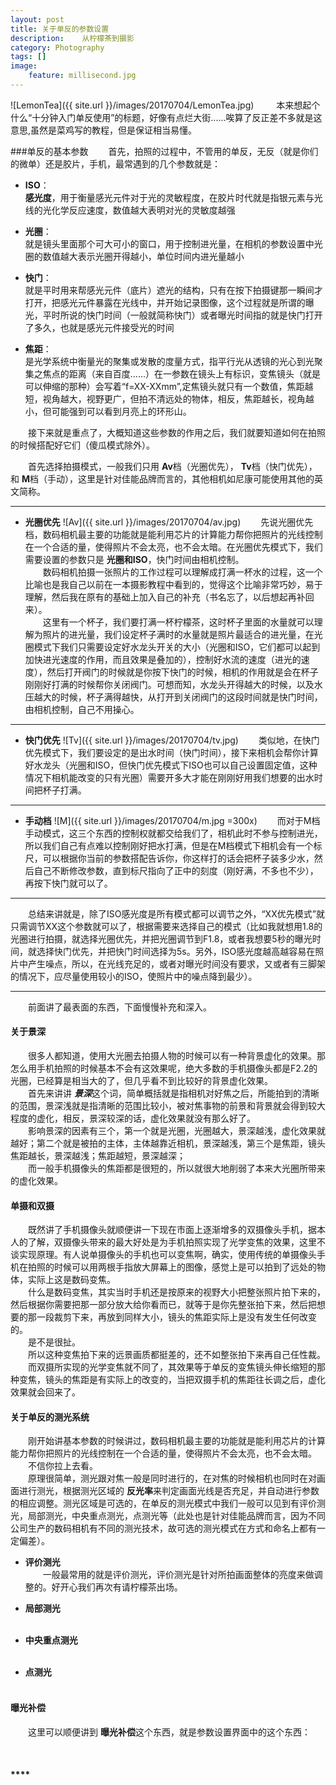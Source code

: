 ```yaml
---
layout: post
title: 关于单反的参数设置
description:    从柠檬茶到摄影
category: Photography
tags: []
image: 
    feature: millisecond.jpg
---
```

![LemonTea]({{ site.url }}/images/20170704/LemonTea.jpg)
&emsp;&emsp;
本来想起个什么“十分钟入门单反使用”的标题，好像有点烂大街......唉算了反正差不多就是这意思,虽然是菜鸡写的教程，但是保证相当易懂。

###单反的基本参数
&emsp;&emsp;首先，拍照的过程中，不管用的单反，无反（就是你们的微单）还是胶片，手机，最常遇到的几个参数就是：

 + **ISO**：<br>**感光度**，用于衡量感光元件对于光的灵敏程度，在胶片时代就是指银元素与光线的光化学反应速度，数值越大表明对光的灵敏度越强
 
 + **光圈**：<br>就是镜头里面那个可大可小的窗口，用于控制进光量，在相机的参数设置中光圈的数值越大表示光圈开得越小，单位时间内进光量越小
 
 + **快门**：<br>就是平时用来帮感光元件（底片）遮光的结构，只有在按下拍摄键那一瞬间才打开，把感光元件暴露在光线中，并开始记录图像，这个过程就是所谓的曝光，平时所说的快门时间（一般就简称快门）或者曝光时间指的就是快门打开了多久，也就是感光元件接受光的时间
 
 + **焦距**：<br>是光学系统中衡量光的聚集或发散的度量方式，指平行光从透镜的光心到光聚集之焦点的距离（来自百度......）在一参数在镜头上有标识，变焦镜头（就是可以伸缩的那种）会写着“f=XX-XXmm”,定焦镜头就只有一个数值，焦距越短，视角越大，视野更广，但拍不清远处的物体，相反，焦距越长，视角越小，但可能强到可以看到月亮上的环形山。

&emsp;&emsp;接下来就是重点了，大概知道这些参数的作用之后，我们就要知道如何在拍照的时候搭配好它们（傻瓜模式除外）。

&emsp;&emsp;首先选择拍摄模式，一般我们只用 **Av**档（光圈优先）， **Tv**档（快门优先），和 **M**档（手动），这里是针对佳能品牌而言的，其他相机如尼康可能使用其他的英文简称。

  * * * 
 + **光圈优先**
![Av]({{ site.url }}/images/20170704/av.jpg)
&emsp;&emsp;先说光圈优先档，数码相机最主要的功能就是能利用芯片的计算能力帮你把照片的光线控制在一个合适的量，使得照片不会太亮，也不会太暗。在光圈优先模式下，我们需要设置的参数只是 **光圈和ISO**，快门时间由相机控制。<br>
&emsp;&emsp;数码相机拍摄一张照片的工作过程可以理解成打满一杯水的过程，这一个比喻也是我自己以前在一本摄影教程中看到的，觉得这个比喻非常巧妙，易于理解，然后我在原有的基础上加入自己的补充（书名忘了，以后想起再补回来）。<br>
&emsp;&emsp;这里有一个杯子，我们要打满一杯柠檬茶，这时杯子里面的水量就可以理解为照片的进光量，我们设定杯子满时的水量就是照片最适合的进光量，在光圈模式下我们只需要设定好水龙头开关的大小（光圈和ISO，它们都可以起到加快进光速度的作用，而且效果是叠加的），控制好水流的速度（进光的速度），然后打开阀门的时候就是你按下快门的时候，相机的作用就是会在杯子刚刚好打满的时候帮你关闭阀门。可想而知，水龙头开得越大的时候，以及水压越大的时候，杯子满得越快，从打开到关闭阀门的这段时间就是快门时间，由相机控制，自己不用操心。

* * * 
 + **快门优先**
![Tv]({{ site.url }}/images/20170704/tv.jpg)
&emsp;&emsp;类似地，在快门优先模式下，我们要设定的是出水时间（快门时间），接下来相机会帮你计算好水龙头（光圈和ISO，但快门优先模式下ISO也可以自己设置固定值，这种情况下相机能改变的只有光圈）需要开多大才能在刚刚好用我们想要的出水时间把杯子打满。

* * * 
 + **手动档**
![M]({{ site.url }}/images/20170704/m.jpg =300x)
&emsp;&emsp;而对于M档手动模式，这三个东西的控制权就都交给我们了，相机此时不参与控制进光，所以我们自己有点难以控制刚好把水打满，但是在M档模式下相机会有一个标尺，可以根据你当前的参数搭配告诉你，你这样打的话会把杯子装多少水，然后自己不断修改参数，直到标尺指向了正中的刻度（刚好满，不多也不少），再按下快门就可以了。
     
* * * 
&emsp;&emsp;总结来讲就是，除了ISO感光度是所有模式都可以调节之外，“XX优先模式”就只需调节XX这个参数就可以了，根据需要来选择自己的模式（比如我就想用1.8的光圈进行拍摄，就选择光圈优先，并把光圈调节到F1.8，或者我想要5秒的曝光时间，就选择快门优先，并把快门时间选择为5s。另外，ISO感光度越高越容易在照片中产生噪点，所以，在光线充足的，或者对曝光时间没有要求，又或者有三脚架的情况下，应尽量使用较小的ISO，使照片中的噪点降到最少）。
     
* * * 
&emsp;&emsp;前面讲了最表面的东西，下面慢慢补充和深入。

#### **关于景深**
&emsp;&emsp;很多人都知道，使用大光圈去拍摄人物的时候可以有一种背景虚化的效果。那怎么用手机拍照的时候基本不会有这效果呢，绝大多数的手机摄像头都是F2.2的光圈，已经算是相当大的了，但几乎看不到比较好的背景虚化效果。<br>
&emsp;&emsp;首先来讲讲 ***景深***这个词，简单概括就是指相机对好焦之后，所能拍到的清晰的范围，景深浅就是指清晰的范围比较小，被对焦事物的前景和背景就会得到较大程度的虚化，相反，景深较深的话，虚化效果就没有那么好了。<br>
&emsp;&emsp;影响景深的因素有三个，第一个就是光圈，光圈越大，景深越浅，虚化效果就越好；第二个就是被拍的主体，主体越靠近相机，景深越浅，第三个是焦距，镜头焦距越长，景深越浅；焦距越短，景深越深；<br>
&emsp;&emsp;而一般手机摄像头的焦距都是很短的，所以就很大地削弱了本来大光圈所带来的虚化效果。

#### **单摄和双摄**
&emsp;&emsp;既然讲了手机摄像头就顺便讲一下现在市面上逐渐增多的双摄像头手机，据本人的了解，双摄像头带来的最大好处是为手机拍照实现了光学变焦的效果，这里不谈实现原理。有人说单摄像头的手机也可以变焦啊，确实，使用传统的单摄像头手机在拍照的时候可以用两根手指放大屏幕上的图像，感觉上是可以拍到了远处的物体，实际上这是数码变焦。<br>
&emsp;&emsp;什么是数码变焦，其实当时手机还是按原来的视野大小把整张照片拍下来的，然后根据你需要把那一部分放大给你看而已，就等于是你先整张拍下来，然后把想要的那一段裁剪下来，再放到同样大小，镜头的焦距实际上是没有发生任何改变的。<br>
&emsp;&emsp;是不是很扯。<br>
&emsp;&emsp;所以这种变焦拍下来的远景画质都挺差的，还不如整张拍下来再自己任性裁。<br>
&emsp;&emsp;而双摄所实现的光学变焦就不同了，其效果等于单反的变焦镜头伸长缩短的那种变焦，镜头的焦距是有实际上的改变的，当把双摄手机的焦距往长调之后，虚化效果就会回来了。

#### **关于单反的测光系统**
&emsp;&emsp;刚开始讲基本参数的时候讲过，数码相机最主要的功能就是能利用芯片的计算能力帮你把照片的光线控制在一个合适的量，使得照片不会太亮，也不会太暗。<br>
&emsp;&emsp;不信你拉上去看。<br>
&emsp;&emsp;原理很简单，测光跟对焦一般是同时进行的，在对焦的时候相机也同时在对画面进行测光，根据测光区域的 **反光率**来判定画面光线是否充足，并自动进行参数的相应调整。测光区域是可选的，在单反的测光模式中我们一般可以见到有评价测光，局部测光，中央重点测光，点测光等（此处也是针对佳能品牌而言，因为不同公司生产的数码相机有不同的测光技术，故可选的测光模式在方式和命名上都有一定偏差）。

  + **评价测光**<br>
&emsp;&emsp;一般最常用的就是评价测光，评价测光是针对所拍画面整体的亮度来做调整的。好开心我们再次有请柠檬茶出场。<br>

  + **局部测光**<br>
&emsp;&emsp;

  + **中央重点测光**<br>
&emsp;&emsp;

  + **点测光**<br>
&emsp;&emsp;

#### **曝光补偿**<br>
&emsp;&emsp;这里可以顺便讲到 **曝光补偿**这个东西，就是参数设置界面中的这个东西：<br>

&emsp;&emsp;<br>
#### ****